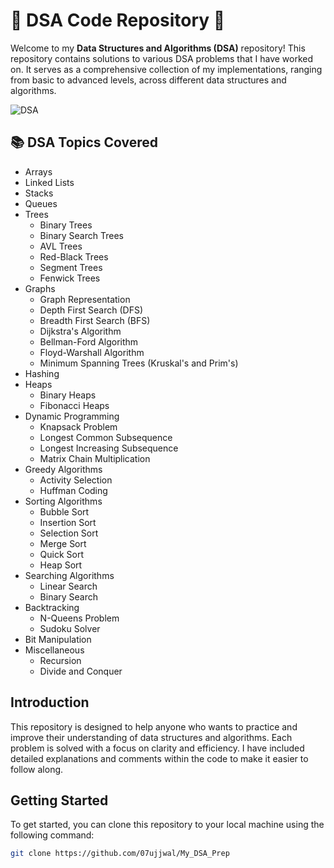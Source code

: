# 🌟 DSA Code Repository 🌟

Welcome to my **Data Structures and Algorithms (DSA)** repository! This repository contains solutions to various DSA problems that I have worked on. It serves as a comprehensive collection of my implementations, ranging from basic to advanced levels, across different data structures and algorithms.

![DSA](https://img.shields.io/badge/Data%20Structures%20%26%20Algorithms-DSA-blue)

## 📚 DSA Topics Covered

- Arrays
- Linked Lists
- Stacks
- Queues
- Trees
  - Binary Trees
  - Binary Search Trees
  - AVL Trees
  - Red-Black Trees
  - Segment Trees
  - Fenwick Trees
- Graphs
  - Graph Representation
  - Depth First Search (DFS)
  - Breadth First Search (BFS)
  - Dijkstra's Algorithm
  - Bellman-Ford Algorithm
  - Floyd-Warshall Algorithm
  - Minimum Spanning Trees (Kruskal's and Prim's)
- Hashing
- Heaps
  - Binary Heaps
  - Fibonacci Heaps
- Dynamic Programming
  - Knapsack Problem
  - Longest Common Subsequence
  - Longest Increasing Subsequence
  - Matrix Chain Multiplication
- Greedy Algorithms
  - Activity Selection
  - Huffman Coding
- Sorting Algorithms
  - Bubble Sort
  - Insertion Sort
  - Selection Sort
  - Merge Sort
  - Quick Sort
  - Heap Sort
- Searching Algorithms
  - Linear Search
  - Binary Search
- Backtracking
  - N-Queens Problem
  - Sudoku Solver
- Bit Manipulation
- Miscellaneous
  - Recursion
  - Divide and Conquer

## Introduction

This repository is designed to help anyone who wants to practice and improve their understanding of data structures and algorithms. Each problem is solved with a focus on clarity and efficiency. I have included detailed explanations and comments within the code to make it easier to follow along.

## Getting Started

To get started, you can clone this repository to your local machine using the following command:

```bash
git clone https://github.com/07ujjwal/My_DSA_Prep
